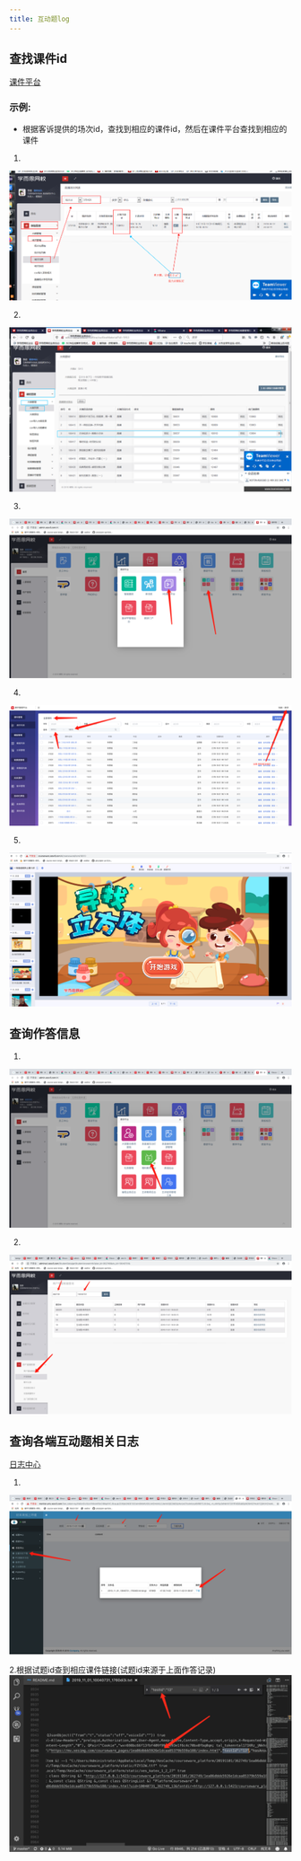 ```yaml
---
title: 互动题log
---
```

## 查找课件id
[课件平台](http://admin.xesv5.com/#/)
### 示例:
* 根据客诉提供的场次id，查找到相应的课件id，然后在课件平台查找到相应的课件
1.
![solar](./images/kejianid1.png)

2.
![solar](./images/kejianid2.png)

3.
![solar](./images/kejianid3.png)

4.
![solar](./images/kejianid4.png)

5.
![solar](./images/kejianid5.png)

## 查询作答信息
1.
![solar](./images/answer1.png)

2.
![solar](./images/answer2.png)

## 查询各端互动题相关日志

[日志中心](http://monitor.arts.xesv5.com/)

1.
![solar](./images/log1.png)

2.根据试题id查到相应课件链接(试题id来源于上面作答记录)
![solar](./images/log2.png)

